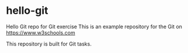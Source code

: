 # hello-git
Hello Git repo for Git exercise
This is an example repository for the Git on https://www.w3schools.com

This repository is built for Git tasks.
